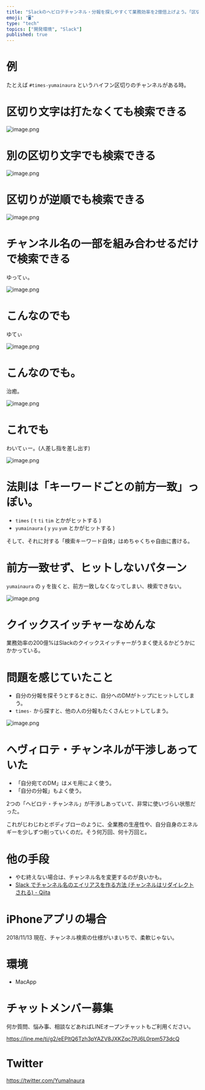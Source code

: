 ```yaml
---
title: "Slackのヘビロテチャンネル・分報を探しやすくて業務効率を2億倍上げよう。「区切り文字のあるチャンネル」は「キーワードごとの前方一致」で自"
emoji: "🖥"
type: "tech"
topics: ["開発環境", "Slack"]
published: true
---
```


# 例

たとえば `#times-yumainaura` というハイフン区切りのチャンネルがある時。

# 区切り文字は打たなくても検索できる

![image.png](https://qiita-image-store.s3.amazonaws.com/0/89618/0d4d841b-648a-73b9-2937-2eccbc60619d.png)


# 別の区切り文字でも検索できる

![image.png](https://qiita-image-store.s3.amazonaws.com/0/89618/87e190af-08d9-9210-8ddb-37ec8fdc2f32.png)

# 区切りが逆順でも検索できる

![image.png](https://qiita-image-store.s3.amazonaws.com/0/89618/6e3ab54b-d336-c32a-a24d-de3b79e3d004.png)

# チャンネル名の一部を組み合わせるだけで検索できる

ゆってぃ。

![image.png](https://qiita-image-store.s3.amazonaws.com/0/89618/a685e133-04b0-9c27-2f32-8a958efe9434.png)

# こんなのでも

ゆてぃ

![image.png](https://qiita-image-store.s3.amazonaws.com/0/89618/efc6c81d-e5cd-0310-7d5e-5a711ca6ef10.png)

# こんなのでも。

治癒。

![image.png](https://qiita-image-store.s3.amazonaws.com/0/89618/9196ecf5-556a-3b5e-4103-98e0dcb3ec30.png)

# これでも

わいてぃー。(人差し指を差し出す)

![image.png](https://qiita-image-store.s3.amazonaws.com/0/89618/a23c800d-71f8-f0fb-ee17-ebadb856c295.png)


# 法則は「キーワードごとの前方一致」っぽい。

- `times` ( `t` `ti` `tim` とかがヒットする )
- `yumainaura` ( `y` `yu` `yum` とかがヒットする )

そして、それに対する「検索キーワード自体」はめちゃくちゃ自由に書ける。

# 前方一致せず、ヒットしないパターン

`yumainaura` の `y` を抜くと、前方一致しなくなってしまい、検索できない。

![image.png](https://qiita-image-store.s3.amazonaws.com/0/89618/07d78e12-95c5-df0c-b733-0c8c0bb1c25e.png)


# クイックスイッチャーなめんな

業務効率の200億%はSlackのクイックスイッチャーがうまく使えるかどうかにかかっている。

# 問題を感じていたこと

- 自分の分報を探そうとするときに、自分へのDMがトップにヒットしてしまう。
- `times-` から探すと、他の人の分報もたくさんヒットしてしまう。

![image.png](https://qiita-image-store.s3.amazonaws.com/0/89618/1effb39b-0a7e-971c-3df5-801ba5743a4c.png)



# ヘヴィロテ・チャンネルが干渉しあっていた

- 「自分宛てのDM」はメモ用によく使う。
- 「自分の分報」もよく使う。

2つの「ヘビロテ・チャンネル」が干渉しあっていて、非常に使いづらい状態だった。

これがじわじわとボディブローのように、全業務の生産性や、自分自身のエネルギーを少しずつ削っていくのだ。そう何万回、何十万回と。

# 他の手段

- やむ終えない場合は、チャンネル名を変更するのが良いかも。
- [Slack でチャンネル名のエイリアスを作る方法 (チャンネルはリダイレクトされる) - Qiita](https://qiita.com/YumaInaura/items/fb5f6c8330f106b7a86a)

# iPhoneアプリの場合

2018/11/13 現在、チャンネル検索の仕様がいまいちで、柔軟じゃない。


# 環境

- MacApp








<!-- Update From Qiita API -->

# チャットメンバー募集


何か質問、悩み事、相談などあればLINEオープンチャットもご利用ください。

https://line.me/ti/g2/eEPltQ6Tzh3pYAZV8JXKZqc7PJ6L0rpm573dcQ





# Twitter


https://twitter.com/YumaInaura


<!-- Update From Qiita API -->


